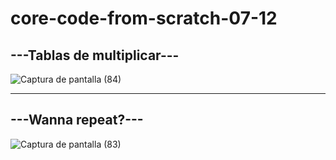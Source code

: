 # core-code-from-scratch-07-12

## ---Tablas de multiplicar---

![Captura de pantalla (84)](https://user-images.githubusercontent.com/92037725/206339774-d870e7c0-3c82-42bc-a398-150dfc9e06ac.png)

---
## ---Wanna repeat?---


![Captura de pantalla (83)](https://user-images.githubusercontent.com/92037725/206339914-7452df0f-27a3-4f6e-85a5-efa13a95ec41.png)
